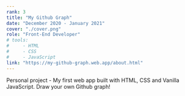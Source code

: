 ```yaml
---
rank: 3
title: "My Github Graph"
date: "December 2020 - January 2021"
cover: "./cover.png"
role: "Front-End Developer"
# tools:
#     - HTML
#     - CSS
#     - JavaScript
link: "https://my-github-graph.web.app/about.html"
---
```


Personal project - My first web app built with HTML, CSS and Vanilla JavaScript. Draw your own Github graph!